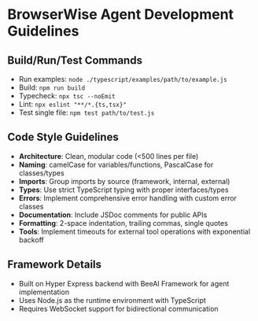 # BrowserWise Agent Development Guidelines

## Build/Run/Test Commands
- Run examples: `node ./typescript/examples/path/to/example.js`
- Build: `npm run build`
- Typecheck: `npx tsc --noEmit`
- Lint: `npx eslint "**/*.{ts,tsx}"`
- Test single file: `npm test path/to/test.js`

## Code Style Guidelines
- **Architecture**: Clean, modular code (<500 lines per file)
- **Naming**: camelCase for variables/functions, PascalCase for classes/types
- **Imports**: Group imports by source (framework, internal, external)
- **Types**: Use strict TypeScript typing with proper interfaces/types
- **Errors**: Implement comprehensive error handling with custom error classes
- **Documentation**: Include JSDoc comments for public APIs
- **Formatting**: 2-space indentation, trailing commas, single quotes
- **Tools**: Implement timeouts for external tool operations with exponential backoff

## Framework Details
- Built on Hyper Express backend with BeeAI Framework for agent implementation
- Uses Node.js as the runtime environment with TypeScript
- Requires WebSocket support for bidirectional communication